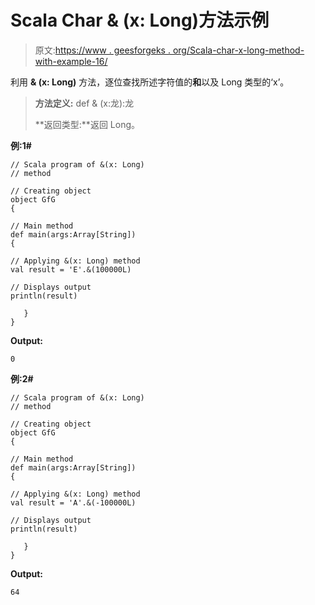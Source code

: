 # Scala Char & (x: Long)方法示例

> 原文:[https://www . geesforgeks . org/Scala-char-x-long-method-with-example-16/](https://www.geeksforgeeks.org/scala-char-x-long-method-with-example-16/)

利用 **& (x: Long)** 方法，逐位查找所述字符值的**和**以及 Long 类型的‘x’。

> **方法定义:** def & (x:龙):龙
> 
> **返回类型:**返回 Long。

**例:1#**

```
// Scala program of &(x: Long)
// method

// Creating object
object GfG
{  

// Main method
def main(args:Array[String])
{

// Applying &(x: Long) method 
val result = 'E'.&(100000L)

// Displays output
println(result)

   }
} 
```

**Output:**

```
0

```

**例:2#**

```
// Scala program of &(x: Long)
// method

// Creating object
object GfG
{  

// Main method
def main(args:Array[String])
{

// Applying &(x: Long) method
val result = 'A'.&(-100000L)

// Displays output
println(result)

   }
} 
```

**Output:**

```
64

```